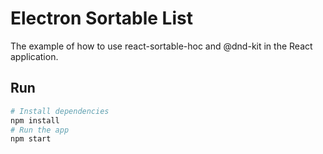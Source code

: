 # Electron Sortable List

The example of how to use react-sortable-hoc and @dnd-kit in the React application.

## Run

```bash
# Install dependencies
npm install
# Run the app
npm start
```
